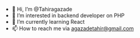 - 👋 Hi, I’m @Tahiragazade
- 👀 I’m interested in backend developer on PHP
- 🌱 I’m currently learning React
- 📫 How to reach me via agazadetahir@gmail.com

<!---
Tahiragazade/Tahiragazade is a ✨ special ✨ repository because its `README.md` (this file) appears on your GitHub profile.
You can click the Preview link to take a look at your changes.
--->
